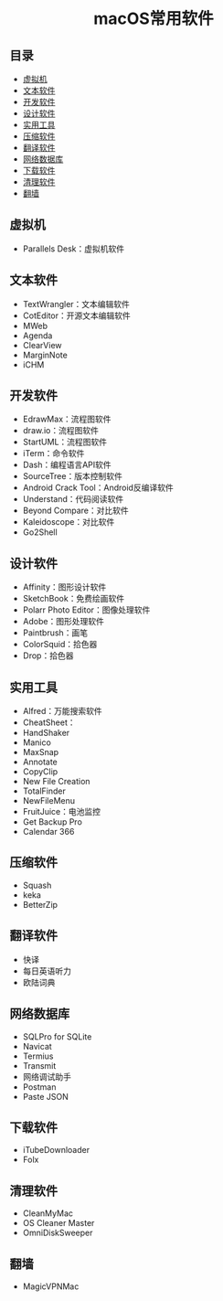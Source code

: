 <h1 align="center">macOS常用软件</h1>

## 目录
* [虚拟机](#虚拟机)
* [文本软件](#文本软件)
* [开发软件](#开发软件)
* [设计软件](#设计软件)
* [实用工具](#实用工具)
* [压缩软件](#压缩软件)
* [翻译软件](#翻译软件)
* [网络数据库](#网络数据库)
* [下载软件](#下载软件)
* [清理软件](#清理软件)
* [翻墙](#翻墙)

## 虚拟机
* Parallels Desk：虚拟机软件

## 文本软件
* TextWrangler：文本编辑软件 
* CotEditor：开源文本编辑软件
* MWeb
* Agenda
* ClearView
* MarginNote
* iCHM


## 开发软件
* EdrawMax：流程图软件
* draw.io：流程图软件
* StartUML：流程图软件
* iTerm：命令软件
* Dash：编程语言API软件
* SourceTree：版本控制软件
* Android Crack Tool：Android反编译软件
* Understand：代码阅读软件
* Beyond Compare：对比软件
* Kaleidoscope：对比软件
* Go2Shell

## 设计软件
* Affinity：图形设计软件
* SketchBook：免费绘画软件
* Polarr Photo Editor：图像处理软件
* Adobe：图形处理软件
* Paintbrush：画笔
* ColorSquid：拾色器
* Drop：拾色器

## 实用工具
* Alfred：万能搜索软件
* CheatSheet：
* HandShaker
* Manico
* MaxSnap
* Annotate
* CopyClip
* New File Creation
* TotalFinder
* NewFileMenu
* FruitJuice：电池监控
* Get Backup Pro
* Calendar 366

## 压缩软件
* Squash
* keka
* BetterZip

## 翻译软件
* 快译
* 每日英语听力
* 欧陆词典

## 网络数据库
* SQLPro for SQLite
* Navicat
* Termius
* Transmit
* 网络调试助手
* Postman
* Paste JSON

## 下载软件
* iTubeDownloader
* Folx

## 清理软件
* CleanMyMac
* OS Cleaner Master
* OmniDiskSweeper

## 翻墙
* MagicVPNMac
